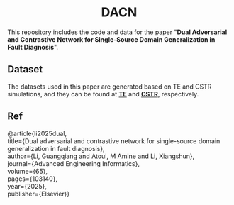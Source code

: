 <div align="center">
<h1>DACN</h1>
</div>


This repository includes the code and data for the paper "**Dual Adversarial and Contrastive Network for Single-Source Domain Generalization in Fault Diagnosis**".
## Dataset
The datasets used in this paper are generated based on TE and CSTR simulations, and they can be found at [**TE**](https://github.com/Lichen0102/Multi-mode-Fault-Diagnosis-Datasets-with-TE-process/) and [**CSTR**](https://www.mathworks.com/matlabcentral/fileexchange/66189-feedback-controlled-cstr-process-for-fault-simulation/), respectively.
## Ref
@article{li2025dual,  
title={Dual adversarial and contrastive network for single-source domain generalization in fault diagnosis},  
author={Li, Guangqiang and Atoui, M Amine and Li, Xiangshun},  
journal={Advanced Engineering Informatics},  
volume={65},  
pages={103140},  
year={2025},  
publisher={Elsevier}}
